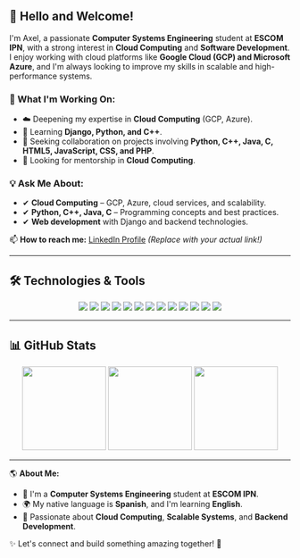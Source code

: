 ## 👋 Hello and Welcome!

I'm Axel, a passionate **Computer Systems Engineering** student at **ESCOM IPN**, with a strong interest in **Cloud Computing** and **Software Development**.  
I enjoy working with cloud platforms like **Google Cloud (GCP) and Microsoft Azure**, and I'm always looking to improve my skills in scalable and high-performance systems.

### 🚀 What I'm Working On:
- ☁️ Deepening my expertise in **Cloud Computing** (GCP, Azure).
- 🔹 Learning **Django, Python, and C++**.
- 🔹 Seeking collaboration on projects involving **Python, C++, Java, C, HTML5, JavaScript, CSS, and PHP**.
- 🔹 Looking for mentorship in **Cloud Computing**.

### 💡 Ask Me About:
- ✔ **Cloud Computing** – GCP, Azure, cloud services, and scalability.
- ✔ **Python, C++, Java, C** – Programming concepts and best practices.
- ✔ **Web development** with Django and backend technologies.

📫 **How to reach me:** [LinkedIn Profile](#) *(Replace with your actual link!)*  

---

## 🛠️ Technologies & Tools
<p align="center">
  <img src="https://img.shields.io/badge/-Python-3776AB?style=flat-square&logo=Python&logoColor=white"/>
  <img src="https://img.shields.io/badge/-C++-00599C?style=flat-square&logo=c%2B%2B&logoColor=white"/>
  <img src="https://img.shields.io/badge/-Django-092E20?style=flat-square&logo=django&logoColor=white"/>
  <img src="https://img.shields.io/badge/-Java-007396?style=flat-square&logo=java&logoColor=white"/>
  <img src="https://img.shields.io/badge/-C-00599C?style=flat-square&logo=C&logoColor=white"/>
  <img src="https://img.shields.io/badge/-HTML5-E34F26?style=flat-square&logo=HTML5&logoColor=white"/>
  <img src="https://img.shields.io/badge/-JavaScript-F7DF1E?style=flat-square&logo=JavaScript&logoColor=black"/>
  <img src="https://img.shields.io/badge/-CSS3-1572B6?style=flat-square&logo=CSS3&logoColor=white"/>
  <img src="https://img.shields.io/badge/-PHP-777BB4?style=flat-square&logo=PHP&logoColor=white"/>
  <img src="https://img.shields.io/badge/-SQL-CC2927?style=flat-square&logo=microsoft-sql-server&logoColor=white"/>
  <img src="https://img.shields.io/badge/-PostgreSQL-336791?style=flat-square&logo=postgresql&logoColor=white"/>
  <img src="https://img.shields.io/badge/-Google%20Cloud-4285F4?style=flat-square&logo=google-cloud&logoColor=white"/>
  <img src="https://img.shields.io/badge/-Microsoft%20Azure-0078D4?style=flat-square&logo=microsoft-azure&logoColor=white"/>
</p>

---

## 📊 GitHub Stats  
<p align="center">
  <img src="https://github-readme-stats.vercel.app/api?username=AxlAleT&show_icons=true&theme=transparent" height="150"/>
  <img src="https://github-readme-streak-stats.herokuapp.com?user=AxlAleT&theme=transparent" height="150"/>
  <img src="https://github-readme-stats.vercel.app/api/top-langs/?username=AxlAleT&layout=compact&theme=transparent" height="150"/>
</p>

---

🌎 **About Me:**  
- 🏫 I'm a **Computer Systems Engineering** student at **ESCOM IPN**.  
- 🌍 My native language is **Spanish**, and I'm learning **English**.  
- 🚀 Passionate about **Cloud Computing**, **Scalable Systems**, and **Backend Development**.  

✨ Let's connect and build something amazing together! 🚀  
